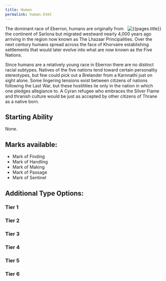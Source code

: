 ```yaml
---
title: Human
permalink: human.html
---
```


<img src='images/races/{{page.title}}.jpg' alt='{{pages.title}}' style="float:right">

The dominant race of Eberron, humans are originally from the continent of Sarlona but migrated westward nearly 4,000 years ago arriving in the region now known as The Lhazaar Principalities. Over the next century humans spread across the face of Khorvaire establishing settlements that would later evolve into what are now known as the Five Nations.

Since humans are a relatively young race in Eberron there are no distinct racial subtypes. Natives of the five nations tend toward certain personality stereotypes, but few could pick out a Brelander from a Karnnathi just on sight alone. Some lingering tensions exist between citizens of nations following the Last War, but these hostilities lie only in the nation in which one pledges allegiance to. A Cyran refugee who embraces the Silver Flame and thranish culture would be just as accepted by other citizens of Thrane as a native born.

## Starting Ability
None.

## Marks available:
- Mark of Finding
- Mark of Handling
- Mark of Making
- Mark of Passage
- Mark of Sentinel

## Additional Type Options:
### Tier 1


### Tier 2


### Tier 3


### Tier 4


### Tier 5


### Tier 6
